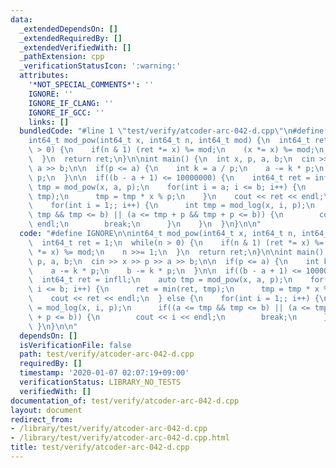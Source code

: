 ```yaml
---
data:
  _extendedDependsOn: []
  _extendedRequiredBy: []
  _extendedVerifiedWith: []
  _pathExtension: cpp
  _verificationStatusIcon: ':warning:'
  attributes:
    '*NOT_SPECIAL_COMMENTS*': ''
    IGNORE: ''
    IGNORE_IF_CLANG: ''
    IGNORE_IF_GCC: ''
    links: []
  bundledCode: "#line 1 \"test/verify/atcoder-arc-042-d.cpp\"\n#define IGNORE\n\n\
    int64_t mod_pow(int64_t x, int64_t n, int64_t mod) {\n  int64_t ret = 1;\n  while(n\
    \ > 0) {\n    if(n & 1) (ret *= x) %= mod;\n    (x *= x) %= mod;\n    n >>= 1;\n\
    \  }\n  return ret;\n}\n\nint main() {\n  int x, p, a, b;\n  cin >> x >> p >>\
    \ a >> b;\n\n  if(p <= a) {\n    int k = a / p;\n    a -= k * p;\n    b -= k *\
    \ p;\n  }\n\n  if((b - a + 1) <= 10000000) {\n    int64_t ret = infll;\n    auto\
    \ tmp = mod_pow(x, a, p);\n    for(int i = a; i <= b; i++) {\n      ret = min(ret,\
    \ tmp);\n      tmp = tmp * x % p;\n    }\n    cout << ret << endl;\n  } else {\n\
    \    for(int i = 1;; i++) {\n      int tmp = mod_log(x, i, p);\n      if((a <=\
    \ tmp && tmp <= b) || (a <= tmp + p && tmp + p <= b)) {\n        cout << i <<\
    \ endl;\n        break;\n      }\n    }\n  }\n}\n\n"
  code: "#define IGNORE\n\nint64_t mod_pow(int64_t x, int64_t n, int64_t mod) {\n\
    \  int64_t ret = 1;\n  while(n > 0) {\n    if(n & 1) (ret *= x) %= mod;\n    (x\
    \ *= x) %= mod;\n    n >>= 1;\n  }\n  return ret;\n}\n\nint main() {\n  int x,\
    \ p, a, b;\n  cin >> x >> p >> a >> b;\n\n  if(p <= a) {\n    int k = a / p;\n\
    \    a -= k * p;\n    b -= k * p;\n  }\n\n  if((b - a + 1) <= 10000000) {\n  \
    \  int64_t ret = infll;\n    auto tmp = mod_pow(x, a, p);\n    for(int i = a;\
    \ i <= b; i++) {\n      ret = min(ret, tmp);\n      tmp = tmp * x % p;\n    }\n\
    \    cout << ret << endl;\n  } else {\n    for(int i = 1;; i++) {\n      int tmp\
    \ = mod_log(x, i, p);\n      if((a <= tmp && tmp <= b) || (a <= tmp + p && tmp\
    \ + p <= b)) {\n        cout << i << endl;\n        break;\n      }\n    }\n \
    \ }\n}\n\n"
  dependsOn: []
  isVerificationFile: false
  path: test/verify/atcoder-arc-042-d.cpp
  requiredBy: []
  timestamp: '2020-01-07 02:07:19+09:00'
  verificationStatus: LIBRARY_NO_TESTS
  verifiedWith: []
documentation_of: test/verify/atcoder-arc-042-d.cpp
layout: document
redirect_from:
- /library/test/verify/atcoder-arc-042-d.cpp
- /library/test/verify/atcoder-arc-042-d.cpp.html
title: test/verify/atcoder-arc-042-d.cpp
---
```

